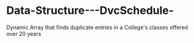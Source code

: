 # Data-Structure---DvcSchedule-
Dynamic Array that finds duplicate entries in a College's classes offered over 20 years
